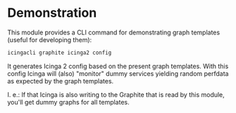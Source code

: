 # <a id="Demonstration"></a>Demonstration

This module provides a CLI command for demonstrating
graph templates (useful for developing them):

```bash
icingacli graphite icinga2 config
```

It generates Icinga 2 config based on the present graph templates.
With this config Icinga will (also) "monitor" dummy services yielding random
perfdata as expected by the graph templates.

I. e.: If that Icinga is also writing to the Graphite that is
read by this module, you'll get dummy graphs for all templates.
